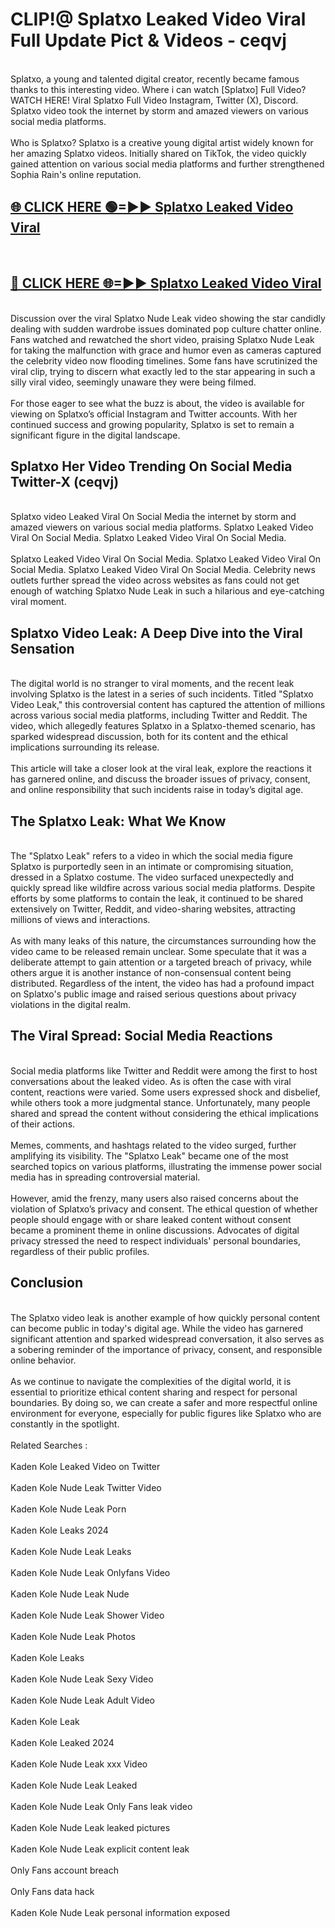 # CLIP!@ Splatxo Leaked Video Viral Full Update Pict & Videos - ceqvj
<br>
Splatxo, a young and talented digital creator, recently became famous thanks to this interesting video. Where i can watch [Splatxo] Full Video? WATCH HERE! Viral Splatxo Full Video Instagram, Twitter (X), Discord. Splatxo video took the internet by storm and amazed viewers on various social media platforms.
<br><br>
Who is Splatxo? Splatxo is a creative young digital artist widely known for her amazing Splatxo videos. Initially shared on TikTok, the video quickly gained attention on various social media platforms and further strengthened Sophia Rain's online reputation.
<br>
<h2><a href="https://bestclip.site?title=Splatxo">🌐 CLICK HERE 🟢=►► Splatxo Leaked Video Viral</a></h2>
<br>
<h2><a href="https://bestclip.site?title=Splatxo">🔴 CLICK HERE 🌐=►► Splatxo Leaked Video Viral</a></h2>
<br>
Discussion over the viral Splatxo Nude Leak video showing the star candidly dealing with sudden wardrobe issues dominated pop culture chatter online. Fans watched and rewatched the short video, praising Splatxo Nude Leak for taking the malfunction with grace and humor even as cameras captured the celebrity video now flooding timelines. Some fans have scrutinized the viral clip, trying to discern what exactly led to the star appearing in such a silly viral video, seemingly unaware they were being filmed.
<br><br>
For those eager to see what the buzz is about, the video is available for viewing on Splatxo’s official Instagram and Twitter accounts. With her continued success and growing popularity, Splatxo is set to remain a significant figure in the digital landscape.
<br>
<h2>Splatxo Her Video Trending On Social Media Twitter-X (ceqvj)</h2>
<br>
Splatxo video Leaked Viral On Social Media the internet by storm and amazed viewers on various social media platforms. Splatxo Leaked Video Viral On Social Media. Splatxo Leaked Video Viral On Social Media.
<br><br>
Splatxo Leaked Video Viral On Social Media. Splatxo Leaked Video Viral On Social Media. Splatxo Leaked Video Viral On Social Media. Celebrity news outlets further spread the video across websites as fans could not get enough of watching Splatxo Nude Leak in such a hilarious and eye-catching viral moment.
<br>
<h2>Splatxo Video Leak: A Deep Dive into the Viral Sensation</h2>
<br>
The digital world is no stranger to viral moments, and the recent leak involving Splatxo is the latest in a series of such incidents. Titled "Splatxo Video Leak," this controversial content has captured the attention of millions across various social media platforms, including Twitter and Reddit. The video, which allegedly features Splatxo in a Splatxo-themed scenario, has sparked widespread discussion, both for its content and the ethical implications surrounding its release.
<br><br>
This article will take a closer look at the viral leak, explore the reactions it has garnered online, and discuss the broader issues of privacy, consent, and online responsibility that such incidents raise in today’s digital age.
<br>
<h2>The Splatxo Leak: What We Know</h2>
<br>
The "Splatxo Leak" refers to a video in which the social media figure Splatxo is purportedly seen in an intimate or compromising situation, dressed in a Splatxo costume. The video surfaced unexpectedly and quickly spread like wildfire across various social media platforms. Despite efforts by some platforms to contain the leak, it continued to be shared extensively on Twitter, Reddit, and video-sharing websites, attracting millions of views and interactions.
<br><br>
As with many leaks of this nature, the circumstances surrounding how the video came to be released remain unclear. Some speculate that it was a deliberate attempt to gain attention or a targeted breach of privacy, while others argue it is another instance of non-consensual content being distributed. Regardless of the intent, the video has had a profound impact on Splatxo's public image and raised serious questions about privacy violations in the digital realm.
<br>
<h2>The Viral Spread: Social Media Reactions</h2>
<br>
Social media platforms like Twitter and Reddit were among the first to host conversations about the leaked video. As is often the case with viral content, reactions were varied. Some users expressed shock and disbelief, while others took a more judgmental stance. Unfortunately, many people shared and spread the content without considering the ethical implications of their actions.
<br><br>
Memes, comments, and hashtags related to the video surged, further amplifying its visibility. The "Splatxo Leak" became one of the most searched topics on various platforms, illustrating the immense power social media has in spreading controversial material.
<br><br>
However, amid the frenzy, many users also raised concerns about the violation of Splatxo’s privacy and consent. The ethical question of whether people should engage with or share leaked content without consent became a prominent theme in online discussions. Advocates of digital privacy stressed the need to respect individuals' personal boundaries, regardless of their public profiles.
<br>
<h2>Conclusion</h2>
<br>
The Splatxo video leak is another example of how quickly personal content can become public in today's digital age. While the video has garnered significant attention and sparked widespread conversation, it also serves as a sobering reminder of the importance of privacy, consent, and responsible online behavior.
<br><br>
As we continue to navigate the complexities of the digital world, it is essential to prioritize ethical content sharing and respect for personal boundaries. By doing so, we can create a safer and more respectful online environment for everyone, especially for public figures like Splatxo who are constantly in the spotlight.
<br><br>
Related Searches :
<br><br>
Kaden Kole Leaked Video on Twitter
<br><br>
Kaden Kole Nude Leak Twitter Video
<br><br>
Kaden Kole Nude Leak Porn
<br><br>
Kaden Kole Leaks 2024
<br><br>
Kaden Kole Nude Leak Leaks
<br><br>
Kaden Kole Nude Leak Onlyfans Video
<br><br>
Kaden Kole Nude Leak Nude
<br><br>
Kaden Kole Nude Leak Shower Video
<br><br>
Kaden Kole Nude Leak Photos
<br><br>
Kaden Kole Leaks
<br><br>
Kaden Kole Nude Leak Sexy Video
<br><br>
Kaden Kole Nude Leak Adult Video
<br><br>
Kaden Kole Leak
<br><br>
Kaden Kole Leaked 2024
<br><br>
Kaden Kole Nude Leak xxx Video
<br><br>
Kaden Kole Nude Leak Leaked
<br><br>
Kaden Kole Nude Leak Only Fans leak video
<br><br>
Kaden Kole Nude Leak leaked pictures
<br><br>
Kaden Kole Nude Leak explicit content leak
<br><br>
Only Fans account breach
<br><br>
Only Fans data hack
<br><br>
Kaden Kole Nude Leak personal information exposed